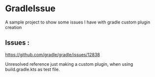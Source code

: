# GradleIssue

A sample project to show some issues I have with gradle custom plugin creation

## Issues :

https://github.com/gradle/gradle/issues/12838

Unresolved reference just making a custom plugin, when using build.gradle.kts as test file.
